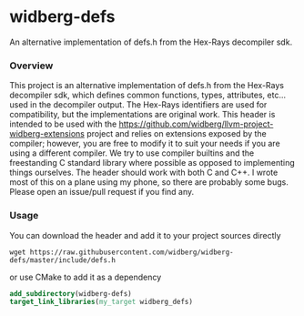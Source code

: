 # widberg-defs

An alternative implementation of defs.h from the Hex-Rays decompiler sdk.

### Overview

This project is an alternative implementation of defs.h from the Hex-Rays decompiler sdk, which defines common functions, types, attributes, etc... used in the decompiler output. The Hex-Rays identifiers are used for compatibility, but the implementations are original work. This header is intended to be used with the https://github.com/widberg/llvm-project-widberg-extensions project and relies on extensions exposed by the compiler; however, you are free to modify it to suit your needs if you are using a different compiler. We try to use compiler builtins and the freestanding C standard library where possible as opposed to implementing things ourselves. The header should work with both C and C++. I wrote most of this on a plane using my phone, so there are probably some bugs. Please open an issue/pull request if you find any.

### Usage

You can download the header and add it to your project sources directly

`wget https://raw.githubusercontent.com/widberg/widberg-defs/master/include/defs.h`

or use CMake to add it as a dependency

```cmake
add_subdirectory(widberg-defs)
target_link_libraries(my_target widberg_defs)
```
